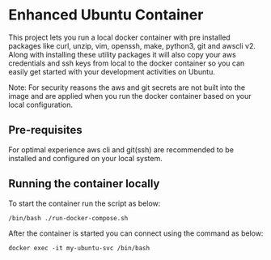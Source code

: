 # Enhanced Ubuntu Container

This project lets you run a local docker container with pre installed packages like curl, unzip, vim, openssh, make, python3, git and awscli v2. Along with installing these utility packages it will also copy your aws credentials and ssh keys from local to the docker container so you can easily get started with your development activities on Ubuntu.

Note: For security reasons the aws and git secrets are not built into the image and are applied when you run the docker container based on your local configuration.

## Pre-requisites
For optimal experience aws cli and git(ssh) are recommended to be installed and configured on your local system.

## Running the container locally

To start the container run the script as below:
```shell
/bin/bash ./run-docker-compose.sh
```

After the container is started you can connect using the command as below:
```shell
docker exec -it my-ubuntu-svc /bin/bash
```